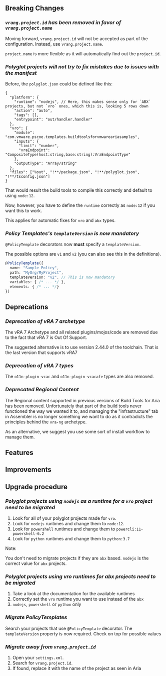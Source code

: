 [//]: # (VERSION_PLACEHOLDER DO NOT DELETE)
[//]: # (Used when working on a new release. Placed together with the Version.md)
[//]: # (Nothing here is optional. If a step must not be performed, it must be said so)
[//]: # (Do not fill the version, it will be done automatically)
[//]: # (Quick Intro to what is the focus of this release)

## Breaking Changes

[//]: # (### *Breaking Change*)
[//]: # (Describe the breaking change AND explain how to resolve it)
[//]: # (You can utilize internal links /e.g. link to the upgrade procedure, link to the improvement|deprecation that introduced this/)

### *`vrang.project.id` has been removed in favor of `vrang.project.name`*

Moving forward, `vrang.project.id` will not be accepted as part of the configuration. Instead, use `vrang.project.name`.

`project.name` is more flexible as it will automatically find out the `project.id`.

### *Polyglot projects will not try to fix mistakes due to issues with the manifest*

Before, the `polyglot.json` could be defined like this:

```json5
{
  "platform": {
    "runtime": "nodejs", // Here, this makes sense only for `ABX` projects, but not `vro` ones, which this is, looking 5 rows down
    "action": "auto",  
    "tags": [],
    "entrypoint": "out/handler.handler"
  },
  "vro": {
    "module": "com.vmware.pscoe.templates.buildtoolsforvmwareariasamples",
    "inputs": {
      "limit": "number",
      "vraEndpoint": "CompositeType(host:string,base:string):VraEndpointType"
    },
    "outputType": "Array/string"
  },
  "files": ["%out", "!**/package.json", "!**/polyglot.json", "!**/tsconfig.json"]
}
```
That would result the build tools to compile this correctly and default to using `node:12`.

Now, however, you have to define the `runtime` correctly as `node:12` if you want this to work.

This applies for automatic fixes for `vro` and `abx` types.

### *Policy Templates's `templateVersion` is now mandatory*

`@PolicyTemplate` decorators now **must** specify a `templateVersion`.

The possible options are `v1` and `v2` (you can also see this in the definitions).

```ts
@PolicyTemplate({
  name: "Sample Policy",
  path: "MyOrg/MyProject",
  templateVersion: "v2", // This is now mandatory
  variables: { /* ... */ },
  elements: { /* ... */}
})
```

## Deprecations

[//]: # (### *Deprecation*)
[//]: # (Explain what is deprecated and suggest alternatives)

### *Deprecation of vRA 7 archetype*

The vRA 7 Archetype and all related plugins/mojos/code are removed due to the fact that vRA 7 is Out Of Support.

The suggested alternative is to use version 2.44.0 of the toolchain. That is the last version that supports vRA7

### *Deprecation of vRA 7 types*

The `o11n-plugin-vcac` and `o11n-plugin-vcacafe` types are also removed.

### *Deprecated Regional Content*

The Regional content supported in previous versions of Build Tools for Aria has been removed. Unfortunately that part of the build tools never functioned the way we wanted it to, and managing the "infrastructure" tab in Assembler is no longer something we want to do as it contradicts the principles behind the `vra-ng` archetype.

As an alternative, we suggest you use some sort of install workflow to manage them.

## Features

[//]: # (### *Feature Name*)
[//]: # (Describe the feature)
[//]: # (Optional But higlhy recommended Specify *NONE* if missing)
[//]: # (#### Relevant Documentation:)

[//]: # (Improvements -> Bugfixes/hotfixes or general improvements)

## Improvements

[//]: # (### *Improvement Name* )
[//]: # (Talk ONLY regarding the improvement)
[//]: # (Optional But higlhy recommended)
[//]: # (#### Previous Behavior)
[//]: # (Explain how it used to behave, regarding to the change)
[//]: # (Optional But higlhy recommended)
[//]: # (#### New Behavior)
[//]: # (Explain how it behaves now, regarding to the change)
[//]: # (Optional But higlhy recommended Specify *NONE* if missing)
[//]: # (#### Relevant Documentation:)

## Upgrade procedure

### *Polyglot projects using `nodejs` as a runtime for a `vro` project need to be migrated*

1. Look for all of your polyglot projects made for `vro`.
2. Look for `nodejs` runtimes and change them to `node:12`.
3. Look for `powershell` runtimes and change them to `powercli:11-powershell-6.2`
4. Look for `python` runtimes and change them to `python:3.7`

Note:

You don't need to migrate projects if they are `abx` based. `nodejs` is the correct value for `abx` projects.

### *Polyglot projects using vro runtimes for abx projects need to be migrated*

1. Take a look at the documentation for the available runtimes
2. Correctly set the `vro` runtime you want to use instead of the `abx`
3. `nodejs`, `powershell` or `python` only

### *Migrate PolicyTemplates*

Search your projects that use `@PolicyTemplate` decorator. The `templateVersion` property is now required. Check on top for possible values

### *Migrate away from `vrang.project.id`*

1. Open your `settings.xml`.
2. Search for `vrang.project.id`.
3. If found, replace it with the name of the project as seen in Aria
